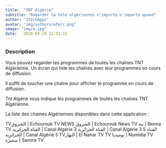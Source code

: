 ```yaml
---
title:  "TNT Algérie"
subtitle: "Ragarder la télé algériennes n'importe n'importe quand"
author: "ItechApps"
avatar: "img/authors/wferr.png"
image: "img/a.jpg"
date:   2020-04-20 12:32:12
---
```


### Description
Vous pouvez regarder les programmes de toutes les chaînes TNT Algérienne.
Un écran qui liste les chaînes avec leur programmes en cours de diffusion.

Il suffit de toucher une chaîne pour afficher le programme en cours de diffusion.

Tnt Algérie vous indique les programmes de toutes les chaînes TNT Algérienne.

La liste des chaines Algériennes disponibles dans cette application :

TVالشروق | Echourouk TV
NEWS الشروق | Echourouk News
TV بنة | Benna TV
القناة الجزائرية | Canal Algérie
القناة الجزائرية 3 | Canal Algérie 3
5 القناة الجزائرية | Canal Algérie 5
TVالنهار | El Nahar TV
TV نوميديا | Numidia
TV سميرة | Samira TV
